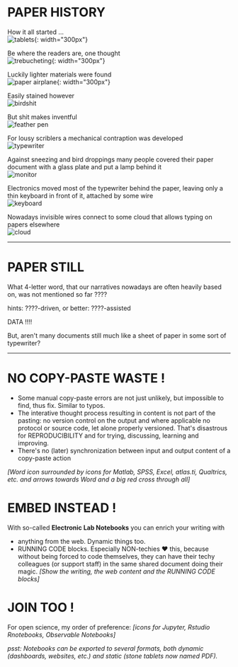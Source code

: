 # PAPER HISTORY

How it all started ...<br>![tablets](https://s3.amazonaws.com/lowres.cartoonstock.com/technology-backup-backed_up-spare-history-caves-shr1435_low.jpg){: width="300px"}

Be where the readers are, one thought<br>![trebucheting](https://www.toonpool.com/user/3107/files/send_email_380405.jpg){: width="300px"}

Luckily lighter materials were found<br>![paper airplane](https://www.pngitem.com/pimgs/m/31-317183_painted-paper-plane-hand-png-download-free-clipart.png){: width="300px"}

Easily stained however<br>![birdshit](https://www.nicepng.com/png/detail/147-1472116_royalty-free-collection-of-high-quality-free-cliparts.png)

But shit makes inventful<br>![feather pen](https://encrypted-tbn0.gstatic.com/images?q=tbn:ANd9GcQF8SI83PV8vXV1DoUtGe4-wt_IT3Bq7BGJ6RVZlUnh64Azp9eGOwRd7vzZUaIzrqte6Ik&usqp=CAU)

For lousy scriblers a mechanical contraption was developed<br>![typewriter](https://cdn3.vectorstock.com/i/1000x1000/23/67/drawing-of-old-typewriter-with-a-paper-in-black-vector-20272367.jpg)

Against sneezing and bird droppings many people covered their paper document with a glass plate and put a lamp behind it<br>![monitor](https://thumbs.dreamstime.com/z/old-retro-crt-monitor-display-blank-white-screen-isolated-background-162226372.jpg)

Electronics moved most of the typewriter behind the paper, leaving only a thin keyboard in front of it, attached by some wire<br>![keyboard](https://content.instructables.com/ORIG/FOT/CW6G/HPFZZGBK/FOTCW6GHPFZZGBK.jpg?auto=webp)

Nowadays invisible wires connect to some cloud that allows typing on papers elsewhere<br>![cloud](https://images.theconversation.com/files/243663/original/file-20181102-83644-b06itk.jpg?ixlib=rb-1.1.0&q=45&auto=format&w=1356&h=668&fit=crop)

---

# PAPER STILL

What 4-letter word, that our narratives nowadays are often heavily based on, was not mentioned so far ????

hints: ????-driven, or better: ????-assisted

DATA !!!!

But, aren't many documents still much like a sheet of paper in some sort of typewriter?

---

# NO COPY-PASTE WASTE !

- Some manual copy-paste errors are not just unlikely, but impossible to find, thus fix. Similar to typos.
- The interative thought process resulting in content is not part of the pasting: no version control on the output and where applicable no protocol or source code, let alone properly versioned. That's disastrous for REPRODUCIBILITY and for trying, discussing, learning and improving.
- There's no (later) synchronization between input and output content of a copy-paste action

_[Word icon surrounded by icons for Matlab, SPSS, Excel, atlas.ti, Qualtrics, etc. and arrows towards Word and a big red cross through all]_

# EMBED INSTEAD !

With so-called **Electronic Lab Notebooks** you can enrich your writing with
- anything from the web. Dynamic things too.
- RUNNING CODE blocks. Especially NON-techies :heart: this, because without being forced to code themselves, they can have their techy colleagues (or support staff) in the same shared document doing their magic.
_[Show the writing, the web content and the RUNNING CODE blocks]_

# JOIN TOO !
For open science, my order of preference: _[icons for Jupyter, Rstudio Rnotebooks, Observable Notebooks]_

_psst: Notebooks can be exported to several formats, both dynamic (dashboards, websites, etc.) and static (stone tablets now named PDF)._
